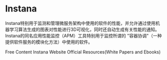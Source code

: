 # Instana

Instana特别用于监测和管理微服务架构中使用的软件的性能，并允许通过使用机器学习算法生成的图表对性能进行3D可视化，同时还自动生成有关性能的通知。Instana的同名应用性能监控（APM）工具特别用于监控所谓的 "容器协调"（一种提供软件服务的模块化方法）中使用的软件。

<ResourceGroupTitle>Free Content</ResourceGroupTitle>
<BadgeLink colorScheme='blue' badgeText='System Website' href='https://www.instana.com/'>Instana Website</BadgeLink>
<BadgeLink colorScheme='blue' badgeText='Read' href='https://www.instana.com/resources/'>Official Resources(White Papers and Ebooks) </BadgeLink>
